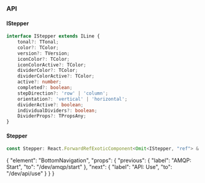 

### API

#### IStepper

```ts
interface IStepper extends ILine {
    tonal?: TTonal;
    color?: TColor;
    version?: TVersion;
    iconColor?: TColor;
    iconColorActive?: TColor;
    dividerColor?: TColor;
    dividerColorActive?: TColor;
    active?: number;
    completed?: boolean;
    stepDirection?: 'row' | 'column';
    orientation?: 'vertical' | 'horizontal';
    dividerActive?: boolean;
    individualDividers?: boolean;
    DividerProps?: TPropsAny;
}
```

#### Stepper

```ts
const Stepper: React.ForwardRefExoticComponent<Omit<IStepper, "ref"> & React.RefAttributes<unknown>>;
```


{
  "element": "BottomNavigation",
  "props": {
    "previous": {
      "label": "AMQP: Start",
      "to": "/dev/amqp/start"
    },
    "next": {
      "label": "API: Use",
      "to": "/dev/api/use"
    }
  }
}